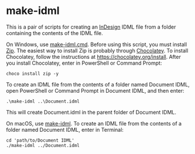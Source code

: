 # make-idml

This is a pair of scripts for creating an
[InDesign](https://www.adobe.com/products/indesign.html) IDML file from a folder
containing the contents of the IDML file.

On Windows, use [make-idml.cmd](make-idml.cmd). Before using this script, you
must install [Zip](http://www.info-zip.org/Zip.html). The easiest way to install
Zip is probably through [Chocolatey](https://chocolatey.org). To install
Chocolatey, follow the instructions at https://chocolatey.org/install. After you
install Chocolatey, enter in PowerShell or Command Prompt:

```
choco install zip -y
```

To create an IDML file from the contents of a folder named Document IDML, open
PowerShell or Command Prompt in Document IDML, and then enter:

```
.\make-idml ..\Document.idml
```

This will create Document.idml in the parent folder of Document IDML.

On macOS, use [make-idml](make-idml). To create an IDML file from the contents
of a folder named Document IDML, enter in Terminal:

```
cd 'path/to/Document IDML'
./make-idml ../Document.idml
```
